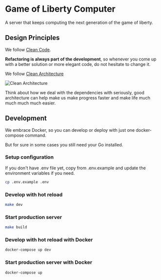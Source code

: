# Game of Liberty Computer

A server that keeps computing the next generation of the game of liberty.

## Design Principles

We follow [Clean Code](https://gist.github.com/wojteklu/73c6914cc446146b8b533c0988cf8d29).

**Refactoring is always part of the development**, so whenever you come up with a better solution or more elegant code, do not hesitate to change it.

We follow [Clean Architecture](https://blog.cleancoder.com/uncle-bob/2012/08/13/the-clean-architecture.html)

![Clean Architecture](https://blog.cleancoder.com/uncle-bob/images/2012-08-13-the-clean-architecture/CleanArchitecture.jpg)

Think about how we deal with the dependencies with seriously, good architecture can help make us make progress faster and make life much much much much easier.

## Development

We embrace Docker, so you can develop or deploy with just one docker-compose command.

But for sure in some cases you still need your Go installed.

### Setup configuration

If you don't have .env file yet, copy from .env.example and update the environment variables if you need.

```bash
cp .env.example .env
```

### Develop with hot reload

```bash
make dev
```

### Start production server

```bash
make build
```

### Develop with hot reload with Docker

```bash
docker-compose up dev
```

### Start production server with Docker

```bash
docker-compose up
```
